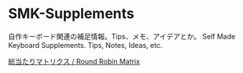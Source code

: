 # SMK-Supplements
自作キーボード関連の補足情報。Tips、メモ、アイデアとか。
Self Made Keyboard Supplements. Tips, Notes, Ideas, etc.

[総当たりマトリクス / Round Robin Matrix](./tree/master/RoundRobinMatrix)
